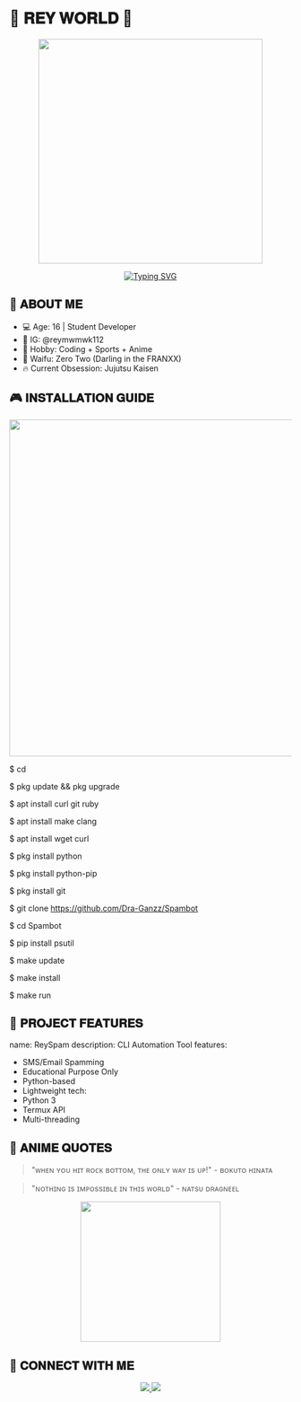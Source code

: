 # 🌈 𝐑𝐄𝐘 𝐖𝐎𝐑𝐋𝐃 🚀

<p align="center">
  <img src= "https://media.giphy.com/media/v1.Y2lkPTc5MGI3NjExZDJ4Z3FhZ3V6Z3BqZzV1bGZ1eWZ5biZlcD12MV9pbnRlcm5hbF9naWZfYnlfaWQmY3Q9Zw/3o7aD2d7hy9ktXNDP2/giphy.gif" width="400">
</p>

<div align="center">
  
  [![Typing SVG](https://readme-typing-svg.demolab.com?font=Baloo+Bhai+2&weight=600&size=26&duration=4000&pause=1000&color=FF7BAC&center=true&vCenter=true&width=500&lines=✨+ReyJawa+the+Anime+Coder;💻+Python+%7C+Termux+%7C+Automation;🏐+Volleyball+Player+%26+Otaku;🍜+Ramen+Lover+%3C3)](https://git.io/typing-svg)
  
</div>

## 🎯 𝐀𝐁𝐎𝐔𝐓 𝐌𝐄

+ 💻 Age: 16 | Student Developer
+ 📸 IG: @reymwmwk112 
+ 🏀 Hobby: Coding + Sports + Anime
+ 🎌 Waifu: Zero Two (Darling in the FRANXX)
+ 🔥 Current Obsession: Jujutsu Kaisen

## 🎮 𝐈𝐍𝐒𝐓𝐀𝐋𝐋𝐀𝐓𝐈𝐎𝐍 𝐆𝐔𝐈𝐃𝐄
<p align="center">
  <img src="https://media.giphy.com/media/v1.Y2lkPTc5MGI3NjExZDJ4Z3FhZ3V6Z3BqZzV1bGZ1eWZ5biZlcD12MV9pbnRlcm5hbF9naWZfYnlfaWQmY3Q9Zw/l0HlNaQ6gWfllcjDO/giphy.gif" width="600">
</p>

$ cd

$ pkg update && pkg upgrade

$ apt install curl git ruby

$ apt install make clang

$ apt install wget curl

$ pkg install python

$ pkg install python-pip

$ pkg install git

$ git clone https://github.com/Dra-Ganzz/Spambot

$ cd Spambot

$ pip install psutil

$ make update

$ make install

$ make run

## 🌟 𝐏𝐑𝐎𝐉𝐄𝐂𝐓 𝐅𝐄𝐀𝐓𝐔𝐑𝐄𝐒

name: ReySpam
description: CLI Automation Tool
features:
  - SMS/Email Spamming
  - Educational Purpose Only
  - Python-based
  - Lightweight
tech:
  - Python 3
  - Termux API
  - Multi-threading

## 🎌 𝐀𝐍𝐈𝐌𝐄 𝐐𝐔𝐎𝐓𝐄𝐒
> "ᴡʜᴇɴ ʏᴏᴜ ʜɪᴛ ʀᴏᴄᴋ ʙᴏᴛᴛᴏᴍ, ᴛʜᴇ ᴏɴʟʏ ᴡᴀʏ ɪs ᴜᴘ!" - ʙᴏᴋᴜᴛᴏ ʜɪɴᴀᴛᴀ

> "ɴᴏᴛʜɪɴɢ ɪs ɪᴍᴘᴏssɪʙʟᴇ ɪɴ ᴛʜɪs ᴡᴏʀʟᴅ" - ɴᴀᴛsᴜ ᴅʀᴀɢɴᴇᴇʟ

<p align="center">
  <img src="https://media.giphy.com/media/v1.Y2lkPTc5MGI3NjExZDJ4Z3FhZ3V6Z3BqZzV1bGZ1eWZ5biZlcD12MV9pbnRlcm5hbF9naWZfYnlfaWQmY3Q9Zw/l2Jhx4IZvCuqRGhjq/giphy.gif" width="250">
</p>

## 📡 𝐂𝐎𝐍𝐍𝐄𝐂𝐓 𝐖𝐈𝐓𝐇 𝐌𝐄
<p align="center">
  <a href="https://instagram.com/reymwmwk112">
    <img src="https://img.shields.io/badge/Instagram-@reymwmwk112-FF1493?style=for-the-badge&logo=instagram&logoColor=white">
  </a>
  <a href="https://t.me/reymwmwk112">
    <img src="https://img.shields.io/badge/Telegram-@reymwmwk112-0088CC?style=for-the-badge&logo=telegram&logoColor=white">
  </a>
</p>
